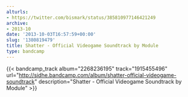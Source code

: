 ```yaml
---
alturls:
- https://twitter.com/bismark/status/385810977146421249
archive:
- 2013-10
date: '2013-10-03T16:57:59+00:00'
slug: '1380819479'
title: Shatter - Official Videogame Soundtrack by Module
type: bandcamp
---
```


{{< bandcamp_track album="2268236195" track="1915455496" url="http://sidhe.bandcamp.com/album/shatter-official-videogame-soundtrack" description="Shatter - Official Videogame Soundtrack by Module" >}}

